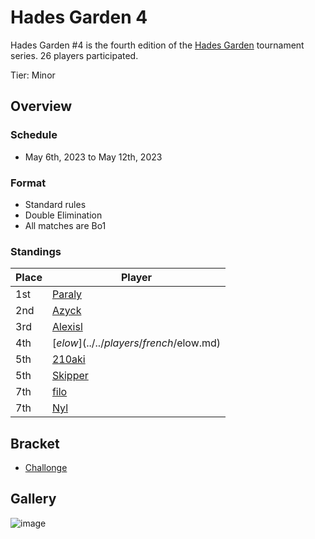 # Hades Garden 4

Hades Garden #4 is the fourth edition of the 
[Hades Garden](hgmain.md) tournament series.
26 players participated.

Tier: Minor

## Overview

### Schedule
- May 6th, 2023 to May 12th, 2023

### Format
- Standard rules
- Double Elimination
- All matches are Bo1

### Standings

| Place | Player |
| - | - |
| 1st | [Paraly](../../players/japanese/paraly.md) |
| 2nd | [Azyck](../../players/french/azyck.md) |
| 3rd | [Alexisl](../../players/french/alexisl.md) |
| 4th | [$elow](../../players/french/$elow.md) |
| 5th | [210aki](../../players/french/210aki) |
| 5th | [Skipper](../../players/austrian/skipper.md) |
| 7th | [filo](../../players/italian/filo.md) |
| 7th | [Nyl](../../players/uk/nyl.md) |

## Bracket
- [Challonge](https://challonge.com/gwe99c4t)

## Gallery

![image](https://github.com/inabikarilibrary/inalib/assets/110833255/8a5a0c21-977a-43e0-9f98-a89040ccb441)


